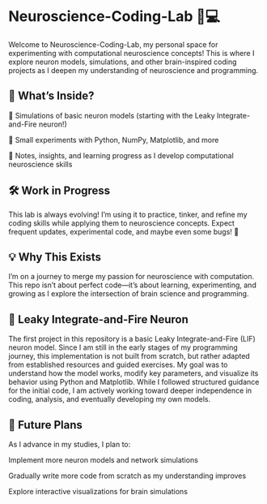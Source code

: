 # Neuroscience-Coding-Lab 🧠💻
Welcome to Neuroscience-Coding-Lab, my personal space for experimenting with computational neuroscience concepts! This is where I explore neuron models, simulations, and other brain-inspired coding projects as I deepen my understanding of neuroscience and programming.

## 🚀 What’s Inside?

🔬 Simulations of basic neuron models (starting with the Leaky Integrate-and-Fire neuron!)

🧩 Small experiments with Python, NumPy, Matplotlib, and more

📖 Notes, insights, and learning progress as I develop computational neuroscience skills

## 🛠️ Work in Progress

This lab is always evolving! I’m using it to practice, tinker, and refine my coding skills while applying them to neuroscience concepts. Expect frequent updates, experimental code, and maybe even some bugs! 🐛

## 💡 Why This Exists

I’m on a journey to merge my passion for neuroscience with computation. This repo isn’t about perfect code—it’s about learning, experimenting, and growing as I explore the intersection of brain science and programming.


## 📌 Leaky Integrate-and-Fire Neuron

The first project in this repository is a basic Leaky Integrate-and-Fire (LIF) neuron model. Since I am still in the early stages of my programming journey, this implementation is not built from scratch, but rather adapted from established resources and guided exercises. My goal was to understand how the model works, modify key parameters, and visualize its behavior using Python and Matplotlib.
While I followed structured guidance for the initial code, I am actively working toward deeper independence in coding, analysis, and eventually developing my own models.

## 🚀 Future Plans

As I advance in my studies, I plan to:

Implement more neuron models and network simulations

Gradually write more code from scratch as my understanding improves

Explore interactive visualizations for brain simulations


